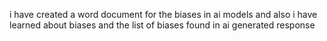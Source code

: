 i have created a word document for the biases in ai models and also i have learned about biases and the list of biases found in ai generated response
